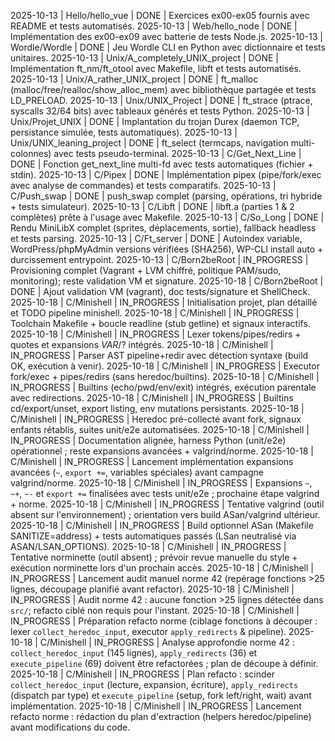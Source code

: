 2025-10-13 | Hello/hello_vue | DONE | Exercices ex00-ex05 fournis avec README et tests automatisés.
2025-10-13 | Web/hello_node | DONE | Implémentation des ex00-ex09 avec batterie de tests Node.js.
2025-10-13 | Wordle/Wordle | DONE | Jeu Wordle CLI en Python avec dictionnaire et tests unitaires.
2025-10-13 | Unix/A_completely_UNIX_project | DONE | Implémentation ft_nm/ft_otool avec Makefile, libft et tests automatisés.
2025-10-13 | Unix/A_rather_UNIX_project | DONE | ft_malloc (malloc/free/realloc/show_alloc_mem) avec bibliothèque partagée et tests LD_PRELOAD.
2025-10-13 | Unix/UNIX_Project | DONE | ft_strace (ptrace, syscalls 32/64 bits) avec tableaux générés et tests Python.
2025-10-13 | Unix/Projet_UNIX | DONE | Implantation du trojan Durex (daemon TCP, persistance simulée, tests automatiques).
2025-10-13 | Unix/UNIX_leaning_project | DONE | ft_select (termcaps, navigation multi-colonnes) avec tests pseudo-terminal.
2025-10-13 | C/Get_Next_Line | DONE | Fonction get_next_line multi-fd avec tests automatiques (fichier + stdin).
2025-10-13 | C/Pipex | DONE | Implémentation pipex (pipe/fork/exec avec analyse de commandes) et tests comparatifs.
2025-10-13 | C/Push_swap | DONE | push_swap complet (parsing, opérations, tri hybride + tests simulateur).
2025-10-13 | C/Libft | DONE | libft.a (parties 1 & 2 complètes) prête à l'usage avec Makefile.
2025-10-13 | C/So_Long | DONE | Rendu MiniLibX complet (sprites, déplacements, sortie), fallback headless et tests parsing.
2025-10-13 | C/Ft_server | DONE | Autoindex variable, WordPress/phpMyAdmin versions vérifiées (SHA256), WP-CLI install auto + durcissement entrypoint.
2025-10-13 | C/Born2beRoot | IN_PROGRESS | Provisioning complet (Vagrant + LVM chiffré, politique PAM/sudo, monitoring); reste validation VM et signature.
2025-10-18 | C/Born2beRoot | DONE | Ajout validation VM (vagrant), doc tests/signature et ShellCheck.
2025-10-18 | C/Minishell | IN_PROGRESS | Initialisation projet, plan détaillé et TODO pipeline minishell.
2025-10-18 | C/Minishell | IN_PROGRESS | Toolchain Makefile + boucle readline (stub getline) et signaux interactifs.
2025-10-18 | C/Minishell | IN_PROGRESS | Lexer tokens/pipes/redirs + quotes et expansions $VAR/$? intégrés.
2025-10-18 | C/Minishell | IN_PROGRESS | Parser AST pipeline+redir avec détection syntaxe (build OK, exécution à venir).
2025-10-18 | C/Minishell | IN_PROGRESS | Executor fork/exec + pipes/redirs (sans heredoc/builtins).
2025-10-18 | C/Minishell | IN_PROGRESS | Builtins (echo/pwd/env/exit) intégrés, exécution parentale avec redirections.
2025-10-18 | C/Minishell | IN_PROGRESS | Builtins cd/export/unset, export listing, env mutations persistants.
2025-10-18 | C/Minishell | IN_PROGRESS | Heredoc pré-collecté avant fork, signaux enfants rétablis, suites unit/e2e automatisées.
2025-10-18 | C/Minishell | IN_PROGRESS | Documentation alignée, harness Python (unit/e2e) opérationnel ; reste expansions avancées + valgrind/norme.
2025-10-18 | C/Minishell | IN_PROGRESS | Lancement implémentation expansions avancées (`~`, `export +=`, variables spéciales) avant campagne valgrind/norme.
2025-10-18 | C/Minishell | IN_PROGRESS | Expansions `~`, `~+`, `~-` et `export +=` finalisées avec tests unit/e2e ; prochaine étape valgrind + norme.
2025-10-18 | C/Minishell | IN_PROGRESS | Tentative valgrind (outil absent sur l'environnement) ; orientation vers build ASan/valgrind ultérieur.
2025-10-18 | C/Minishell | IN_PROGRESS | Build optionnel ASan (Makefile SANITIZE=address) + tests automatiques passés (LSan neutralisé via ASAN/LSAN_OPTIONS).
2025-10-18 | C/Minishell | IN_PROGRESS | Tentative norminette (outil absent) ; prévoir revue manuelle du style + exécution norminette lors d'un prochain accès.
2025-10-18 | C/Minishell | IN_PROGRESS | Lancement audit manuel norme 42 (repérage fonctions >25 lignes, découpage planifié avant refactor).
2025-10-18 | C/Minishell | IN_PROGRESS | Audit norme 42 : aucune fonction >25 lignes détectée dans `src/`; refacto ciblé non requis pour l'instant.
2025-10-18 | C/Minishell | IN_PROGRESS | Préparation refacto norme (ciblage fonctions à découper : lexer `collect_heredoc_input`, executor `apply_redirects` & pipeline).
2025-10-18 | C/Minishell | IN_PROGRESS | Analyse approfondie norme 42 : `collect_heredoc_input` (145 lignes), `apply_redirects` (36) et `execute_pipeline` (69) doivent être refactorées ; plan de découpe à définir.
2025-10-18 | C/Minishell | IN_PROGRESS | Plan refacto : scinder `collect_heredoc_input` (lecture, expansion, écriture), `apply_redirects` (dispatch par type) et `execute_pipeline` (setup, fork left/right, wait) avant implémentation.
2025-10-18 | C/Minishell | IN_PROGRESS | Lancement refacto norme : rédaction du plan d'extraction (helpers heredoc/pipeline) avant modifications du code.
